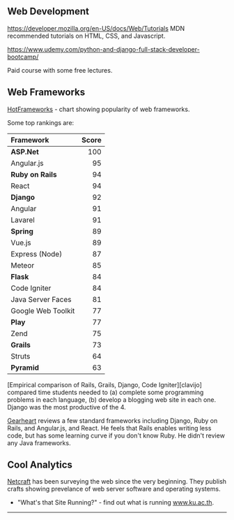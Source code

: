 ## Web Development

https://developer.mozilla.org/en-US/docs/Web/Tutorials MDN recommended tutorials on HTML, CSS, and Javascript.

https://www.udemy.com/python-and-django-full-stack-developer-bootcamp/

   Paid course with some free lectures.

## Web Frameworks

[HotFrameworks][hotframeworks] - chart showing popularity of web frameworks.

Some top rankings are:

| Framework      |  Score |
|:---------------|-------:|
| **ASP.Net**        |   100  |
| Angular.js     |    95  |
| **Ruby on Rails**  |    94  |
| React          |    94  |
| **Django**     |    92  |
| Angular        |    91  |
| Lavarel        |    91  |
| **Spring**         |    89  |
| Vue.js         |    89  |
| Express (Node) |    87  |
| Meteor         |    85  |
| **Flask**      |    84  |
| Code Igniter   |    84  |
| Java Server Faces | 81  |
| Google Web Toolkit | 77 |
| **Play**       |    77  |
| Zend           |    75  |
| **Grails**     |    73  |
| Struts         |    64  |
| **Pyramid**    |    63  |

[Empirical comparison of Rails, Grails, Django, Code Igniter][clavijo] compared time students needed to (a) complete some programming problems in each language, (b) develop a blogging web site in each one.  Django was the most productive of the 4.

[Gearheart][Gearheart] reviews a few standard frameworks including Django, Ruby on Rails, and Angular.js, and React.  He feels that Rails enables writing less code, but has some learning curve if you don't know Ruby.   He didn't review any Java frameworks.

## Cool Analytics

[Netcraft](https://www.netcraft.com) has been surveying the web since the very beginning. They publish crafts showing prevelance of web server software and operating systems.

* "What's that Site Running?" - find out what is running www.ku.ac.th. 

---

[gearheart]: https://gearheart.io/blog/7-best-frameworks-for-web-development-in-2017/ "7 Best Frameworks for Web Development in 2017"
[hotframeworks]: https://hotframeworks.com "Popularity of different web frameworks based on appearance on Github and Stackoverflow." 
[calavijo]: http://blog.websitesframeworks.com "Comparison of Web Frameworks - Rails, Grails, Django, Code Igniter"
[calavijo_pdf]: https://acceda.ulpgc.es:8443/bitstream/10553/11428/3/0695395_00000_0000.pdf "PDF of report comparing Rails, Grails, Django, Code Igniter"
